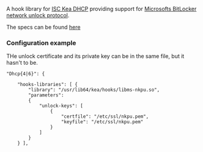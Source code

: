 A hook library for [ISC Kea DHCP](https://www.isc.org/kea/) providing support for [Microsofts BitLocker network unlock protocol](https://learn.microsoft.com/en-us/windows/security/operating-system-security/data-protection/bitlocker/network-unlock/).

The specs can be found [here](https://learn.microsoft.com/en-us/openspecs/windows_protocols/ms-nkpu/832d73ae-7ba6-4578-9f8d-ca09adf9c685/)

### Configuration example

THe unlock certificate and its private key can be in the same file, but it hasn't to be.

    "Dhcp{4|6}": {

        "hooks-libraries": [ {
            "library": "/usr/lib64/kea/hooks/libms-nkpu.so",
            "parameters": 
            { 
                "unlock-keys": [
                    {
                        "certfile": "/etc/ssl/nkpu.pem",
                        "keyfile": "/etc/ssl/nkpu.pem"
                    }
                ]
            }
        } ],
    